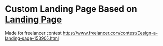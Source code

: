 # Custom Landing Page Based on [Landing Page](http://startbootstrap.com/template-overviews/landing-page/)

Made for freelancer contest https://www.freelancer.com/contest/Design-a-landing-page-153905.html